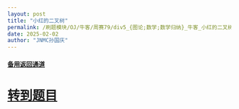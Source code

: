 ```yaml
---
layout: post
title: "小红的二叉树"
permalink: /刷题模块/OJ/牛客/周赛79/div5_{图论;数学;数学归纳}_牛客_小红的二叉树.md/
date: 2025-02-02
author: "JNMC孙国庆"
---
```


#### [备用返回通道](../../README.md)
# [转到题目](https://ac.nowcoder.com/acm/contest/100902/C)